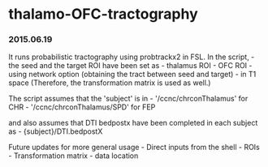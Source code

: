 # thalamo-OFC-tractography

### 2015.06.19
It runs probabilistic tractography using probtrackx2 in FSL.
In the script, 
    - the seed and the target ROI have been set as
        - thalamus ROI
        - OFC ROI
    - using network option (obtaining the tract between seed and target)
    - in T1 space (Therefore, the transformation matrix is used as well.)

The script assumes that the 'subject' is in 
    - '/ccnc/chrconThalamus' for CHR
    - '/ccnc/chrconThalamus/SPD' for FEP

and also assumes that DTI bedpostx have been completed in each subject as
    - {subject}/DTI.bedpostX

Future updates for more general usage
    - Direct inputs from the shell
        - ROIs
        - Transformation matrix
        - data location
